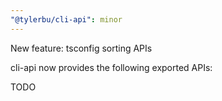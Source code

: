 ```yaml
---
"@tylerbu/cli-api": minor
---
```


New feature: tsconfig sorting APIs

cli-api now provides the following exported APIs:

TODO
